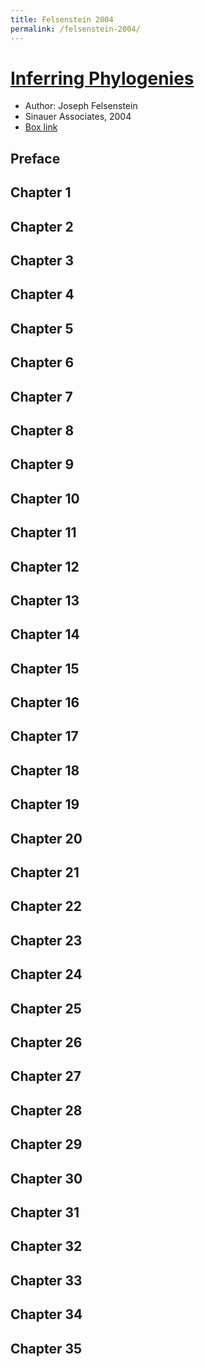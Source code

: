 ```yaml
---
title: Felsenstein 2004
permalink: /felsenstein-2004/
---
```


# [Inferring Phylogenies](https://books.google.com/books/about/Inferring_Phylogenies.html?id=GI6PQgAACAAJ)
* Author: Joseph Felsenstein
* Sinauer Associates, 2004
* [Box link](https://app.box.com/s/fnsgn47kt87zveup29wku75e56vbi7k7)

## Preface
## Chapter 1
## Chapter 2
## Chapter 3
## Chapter 4
## Chapter 5
## Chapter 6
## Chapter 7
## Chapter 8
## Chapter 9
## Chapter 10
## Chapter 11
## Chapter 12
## Chapter 13
## Chapter 14
## Chapter 15
## Chapter 16
## Chapter 17
## Chapter 18
## Chapter 19
## Chapter 20
## Chapter 21
## Chapter 22
## Chapter 23
## Chapter 24
## Chapter 25
## Chapter 26
## Chapter 27
## Chapter 28
## Chapter 29
## Chapter 30
## Chapter 31
## Chapter 32
## Chapter 33
## Chapter 34
## Chapter 35

